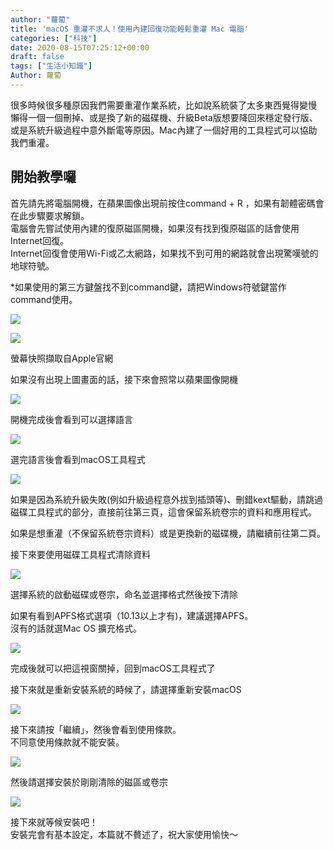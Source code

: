 ```yaml
---
author: "蘿蔔"
title: 'macOS 重灌不求人！使用內建回復功能輕鬆重灌 Mac 電腦'
categories: ["科技"]
date: 2020-08-15T07:25:12+00:00
draft: false
tags: ["生活小知識"]
Author: 蘿蔔
---
```


很多時候很多種原因我們需要重灌作業系統，比如說系統裝了太多東西覺得變慢 懶得一個一個刪掉、或是換了新的磁碟機、升級Beta版想要降回來穩定發行版、或是系統升級過程中意外斷電等原因。Mac內建了一個好用的工具程式可以協助我們重灌。

開始教學囉
-----

首先請先將電腦開機，在蘋果圖像出現前按住command + R ，如果有韌體密碼會在此步驟要求解鎖。  
電腦會先嘗試使用內建的復原磁區開機，如果沒有找到復原磁區的話會使用Internet回復。  
Internet回復會使用Wi-Fi或乙太網路，如果找不到可用的網路就會出現驚嘆號的地球符號。  
  
\*如果使用的第三方鍵盤找不到command鍵，請把Windows符號鍵當作command使用。

![](https://static-a1.steveyi.net/media/blog/2020081506495963.png)

![](https://static-a1.steveyi.net/media/blog/2020081507285383.png)

螢幕快照擷取自Apple官網

如果沒有出現上圖畫面的話，接下來會照常以蘋果圖像開機

![](https://static-a1.steveyi.net/media/blog/2020081506552390.png)

開機完成後會看到可以選擇語言

![](https://static-a1.steveyi.net/media/blog/2020081507022867.png)

選完語言後會看到macOS工具程式

![](https://static-a1.steveyi.net/media/blog/2020081507032293.png)

如果是因為系統升級失敗(例如升級過程意外拔到插頭等)、刪錯kext驅動，請跳過磁碟工具程式的部分，直接前往第三頁，這會保留系統卷宗的資料和應用程式。

如果是想重灌（不保留系統卷宗資料）或是更換新的磁碟機，請繼續前往第二頁。

接下來要使用磁碟工具程式清除資料

![](https://static-a1.steveyi.net/media/blog/2020081507032293.png)

選擇系統的啟動磁碟或卷宗，命名並選擇格式然後按下清除  
  
如果有看到APFS格式選項（10.13以上才有)，建議選擇APFS。  
沒有的話就選Mac OS 擴充格式。

![](https://static-a1.steveyi.net/media/blog/2020081507114362.png)

完成後就可以把這視窗關掉，回到macOS工具程式了  

接下來就是重新安裝系統的時候了，請選擇重新安裝macOS

![](https://static-a1.steveyi.net/media/blog/2020081507180798.png)

接下來請按「繼續」，然後會看到使用條款。  
不同意使用條款就不能安裝。

![](https://static-a1.steveyi.net/media/blog/2020081507201737.png)

然後請選擇安裝於剛剛清除的磁區或卷宗

![](https://static-a1.steveyi.net/media/blog/2020081507212961.png)

接下來就等候安裝吧！  
安裝完會有基本設定，本篇就不贅述了，祝大家使用愉快～

